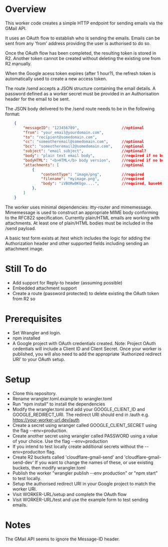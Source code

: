 Overview
========
This worker code creates a simple HTTP endpoint for sending emails via the GMail API.

It uses an OAuth flow to establish who is sending the emails.  Emails can be sent from
any 'from' address providing the user is authorised to do so.

Once the OAuth flow has been completed, the resulting token is stored in R2. Another
token cannot be created without deleting the existing one from R2 manually.

When the Google acess token expires (after 1 hour?), the refresh token is automatically
used to create a new access token.

The route /send accepts a JSON structure containing the email details. A password
defined as a worker secret must be provided in an Authorisation header for the email
to be sent.

The JSON body delivered to the /send route needs to be in the following format:  
```JSON
    {  
    	"messageID": "123456789",					//optional  
    	"from": "your_email@yourdomain.com",  
    	"to": "recipient@somedomain.com",				  
    	"cc": "someotheremail@somedomain.com",		//optional  
    	"bcc": "someotheremail2@somedomain.com", 	//optional  
    	"subject": "email subject",					//optional?  
    	"body": "plain text email body",			//required if no bodyHTML  
    	"bodyHTML": "<b>HTML</b> body version",		//required if no body  
    	"attachments": [							//optional  
    		{
    			"contentType": "image/png", 		//required  
    			"filename": "myimage.png",			//required  
    			"body": "iVBORw0KGgo....",			//required, base64 encoded  
    		},  
    	]  
    }  
```

The worker uses minimal dependencies: itty-router and mimemessage.
Mimemessage is used to construct an appropriate MIME body conforming to the RFC822
specification. Currently plain/HTML emails are working with attachments. At least one
of plain/HTML bodies must be included in the /send payload.

A basic test form exists at /test which includes the logic for adding the Authorization
header and other supported fields including sending an attachment image.

Still To do
===========
- Add support for Reply-to header (assuming possible)
- Embedded attachment support
- Create a route (password protected) to delete existing the OAuth token from R2 so

Prerequisites
=============
- Set Wrangler and login.
- npm installed
- A Google project with OAuth credentials created.
Note: Project OAuth cedentials will include a Client ID and Client Secret. Once your worker
is published, you will also need to add the appropriate 'Authorized redirect URI' to your
OAuth setup.

Setup
======
- Clone this repository.
- Rename wrangler.toml.example to wrangler.toml
- Run "npm install" to install the dependencies
- Modify the wrangler.toml and add your GOOGLE_CLIENT_ID and GOOGLE_REDIRECT_URI. The redirect
URI should end in /auth e.g. https://your-worker-url.dev/auth
- Create a secret using wranger called GOOGLE_CLIENT_SECRET using the flag --env=production.
- Create another secret using wrangler called PASSWORD using a value of your choice. Use the
flag --env=production
- If you intend to test locally create additional secrets without the --env=produciton flag.
- Create R2 buckets called 'cloudflare-gmail-send' and 'cloudflare-gmail-send-dev' If
you want to change the names of these, or use existing buckets, then modify wrangler.toml
- Publish the worker "wrangler publish --env production" or "npm start" to test locally.
- Setup the authorised redirect URI in your Google project to match the worker URI.
- Visit WORKER-URL/setup and complete the OAuth flow
- Visit WORKER-URL/test and use the example form to test sending emails.

Notes
=====
The GMail API seems to ignore the Message-ID header.